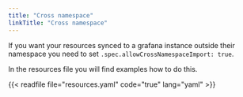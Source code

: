 ```yaml
---
title: "Cross namespace"
linkTitle: "Cross namespace"
---
```



If you want your resources synced to a grafana instance outside their namespace you need to set `.spec.allowCrossNamespaceImport: true`.

In the resources file you will find examples how to do this.

{{< readfile file="resources.yaml" code="true" lang="yaml" >}}
